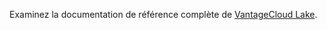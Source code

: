 Examinez la documentation de référence complète de [VantageCloud Lake](https://docs.teradata.com/p/VantageCloud/Lake).
